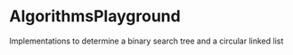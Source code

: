 # AlgorithmsPlayground
Implementations to determine a binary search tree and a circular linked list
